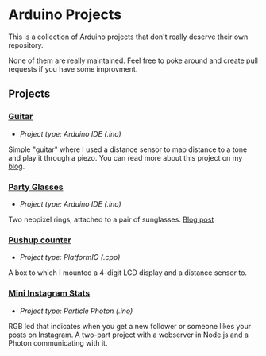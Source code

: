 # Arduino Projects

This is a collection of Arduino projects that don't really deserve their own repository.

None of them are really maintained. Feel free to poke around and create pull requests if you have some improvment.

## Projects

### [Guitar](../master/guitar)

* *Project type: Arduino IDE (.ino)*

Simple "guitar" where I used a distance sensor to map distance to a tone and play it through a piezo. You can read more about this project on my [blog](http://engineerish.com/post/148459701886/arduino-guitar).

### [Party Glasses](../master/party-glasses)

* *Project type: Arduino IDE (.ino)*

Two neopixel rings, attached to a pair of sunglasses. [Blog post](http://engineerish.com/post/151660128666/tutorial-party-glasses)

### [Pushup counter](../master/pushups)

* *Project type: PlatformIO (.cpp)*

A box to which I mounted a 4-digit LCD display and a distance sensor to.

### [Mini Instagram Stats](../master/mini-ig-stats)

* *Project type: Particle Photon (.ino)*

RGB led that indicates when you get a new follower or someone likes your posts on Instagram. A two-part project with a webserver in Node.js and a Photon communicating with it.
